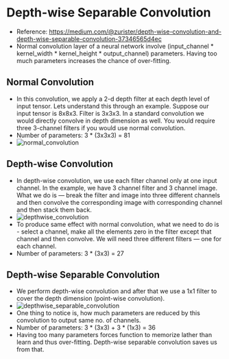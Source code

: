 # Depth-wise Separable Convolution
- Reference: https://medium.com/@zurister/depth-wise-convolution-and-depth-wise-separable-convolution-37346565d4ec
- Normal convolution layer of a neural network involve (input_channel * kernel_width * kernel_height * output_channel) parameters. Having too much parameters increases the chance of over-fitting.

## Normal Convolution
- In this convolution, we apply a 2-d depth filter at each depth level of input tensor. Lets understand this through an example. Suppose our input tensor is 8x8x3. Filter is 3x3x3. In a standard convolution we would directly convolve in depth dimension as well. You would require three 3-channel filters if you would use normal convolution.
- Number of parameters: 3 * (3x3x3) = 81
- ![normal_convolution](https://miro.medium.com/max/828/1*sYpl-7LlrtlOKW8RvlyKOg.png)

## Depth-wise Convolution
- In depth-wise convolution, we use each filter channel only at one input channel. In the example, we have 3 channel filter and 3 channel image. What we do is — break the filter and image into three different channels and then convolve the corresponding image with corresponding channel and then stack them back.
- ![depthwise_convolution](https://miro.medium.com/max/1100/1*Esdvt3HLoEQFen94x29Z0A.png)
- To produce same effect with normal convolution, what we need to do is - select a channel, make all the elements zero in the filter except that channel and then convolve. We will need three different filters — one for each channel.
- Number of parameters: 3 * (3x3) = 27

## Depth-wise Separable Convolution
- We perform depth-wise convolution and after that we use a 1x1 filter to cover the depth dimension (point-wise convolution).
- ![depthwise_separable_convolution](https://miro.medium.com/max/1100/1*JwCJCgN2UreEn3U1nwVj8Q.png)
- One thing to notice is, how much parameters are reduced by this convolution to output same no. of channels.
- Number of parameters: 3 * (3x3) + 3 * (1x3) = 36
- Having too many parameters forces function to memorize lather than learn and thus over-fitting. Depth-wise separable convolution saves us from that.
